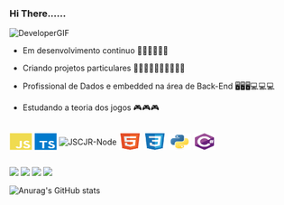 ###  Hi There...... 

![DeveloperGIF](https://github.com/user-attachments/assets/5da1e05a-b61d-4a35-b858-66226d0bc7e8)

- Em desenvolvimento continuo 🧑‍🎓🧑‍🎓🧑‍🎓

- Criando projetos particulares 👨‍💻👨‍💻👨‍💻👨‍💻👨‍💻

- Profissional de Dados e embedded na área de Back-End 🖥️🖥️🖥️💻💻💻

- Estudando a teoria dos jogos 🎮🎮🎮

<div style="display: inline_block"><br>
  <img align="center" alt="JSCJR-Js" height="30" width="40" src="https://raw.githubusercontent.com/devicons/devicon/master/icons/javascript/javascript-plain.svg">
  <img align="center" alt="JSCJR-Ts" height="30" width="40" src="https://raw.githubusercontent.com/devicons/devicon/master/icons/typescript/typescript-plain.svg">
  <img align="center" alt="JSCJR-Node" height="30" width="40" src="https://raw.githubusercontent.com/devicons/devicon/master/icons/node/node-original.svg">
  <img align="center" alt="JSCJR-HTML" height="30" width="40" src="https://raw.githubusercontent.com/devicons/devicon/master/icons/html5/html5-original.svg">
  <img align="center" alt="JSCJR-CSS" height="30" width="40" src="https://raw.githubusercontent.com/devicons/devicon/master/icons/css3/css3-original.svg">
  <img align="center" alt="JSCJR-Python" height="30" width="40" src="https://raw.githubusercontent.com/devicons/devicon/master/icons/python/python-original.svg">
  <img align="center" alt="JSCJR-Csharp" height="30" width="40" src="https://raw.githubusercontent.com/devicons/devicon/master/icons/csharp/csharp-original.svg">
</div>
  
  ##
 
<div> 

  <a href="https://www.instagram.com/joaoscjr" target="_blank"><img src="https://img.shields.io/badge/-Instagram-%23E4405F?style=for-the-badge&logo=instagram&logoColor=white" target="_blank"></a>
 	 <a href="https://discord.gg/jscjr05" target="_blank"><img src="https://img.shields.io/badge/Discord-7289DA?style=for-the-badge&logo=discord&logoColor=white" target="_blank"></a> 
  <a href = "mailto:jscjr2020@gmail.com"><img src="https://img.shields.io/badge/-Gmail-%23333?style=for-the-badge&logo=gmail&logoColor=white" target="_blank"></a>
  <a href="https://www.linkedin.com/in/rafaella-ballerini-45875016a" target="_blank"><img src="https://img.shields.io/badge/-LinkedIn-%230077B5?style=for-the-badge&logo=linkedin&logoColor=white" target="_blank"></a> 
  
</div>

<!-- [![Anurag's GitHub stats](https://github-readme-stats.vercel.app/api?username=jscjr05)](https://github.com/jscjr05/github-readme-stats)-->

![Anurag's GitHub stats](https://github-readme-stats.vercel.app/api?username=jscjr05&show_icons=true&theme=radical)
